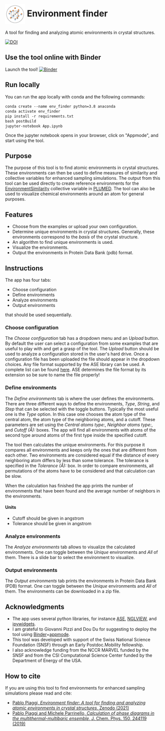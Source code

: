 # <img src="https://github.com/PabloPiaggi/EnvironmentFinder/raw/master/logo-notext.png" width="64" valign="middle" alt="EnviornmentFinder"/> Environment finder

A tool for finding and analyzing atomic environments in crystal structures.

[![DOI](https://zenodo.org/badge/DOI/10.5281/zenodo.4746325.svg)](https://doi.org/10.5281/zenodo.4746325)

## Use the tool online with Binder

<!-- Launch the tool! [![Binder](https://mybinder.org/badge_logo.svg)](https://mybinder.org/v2/gh/PabloPiaggi/EnvironmentFinder/master?urlpath=apps%2FApp.ipynb) -->
Launch the tool! [![Binder](https://mybinder.org/badge_logo.svg)](https://mybinder.org/v2/gh/PabloPiaggi/EnvironmentFinder/master?filepath=App.ipynb)

## Run locally

You can run the app locally with conda and the following commands:
```
conda create --name env_finder python=3.8 anaconda
conda activate env_finder
pip install -r requirements.txt
bash postBuild
jupyter-notebook App.ipynb
```
Once the jupyter notebook opens in your browser, click on "Appmode", and start using the tool.

## Purpose

The purpose of this tool is to find atomic environments in crystal structures.
These environments can then be used to define measures of similarity and collective variables for enhanced sampling simulations.
The output from this tool can be used directly to create reference environments for the [EnvironmentSimilarity](https://www.plumed.org/doc-master/user-doc/html/_e_n_v_i_r_o_n_m_e_n_t_s_i_m_i_l_a_r_i_t_y.html) collective variable in [PLUMED](https://www.plumed.org/doc-master/user-doc/html/index.html).
The tool can also be used to visualize chemical environments around an atom for general purposes.

## Features

* Choose from the examples or upload your own configuration.
* Determine unique environments in crystal structures. Generally, these environments correspond to the *basis* of the crystal structure.
* An algorithm to find unique environments is used.
* Visualize the environments.
* Output the environments in Protein Data Bank (pdb) format.

## Instructions

The app has four tabs:
* Choose configuration
* Define environments
* Analyze environments
* Output environments

that should be used sequentially.

### Choose configuration
The *Choose configuration* tab has a dropdown menu and an *Upload* button.
By default the user can select a configuration from some examples that are useful to play with and get a grasp of the tool.
The *Upload* button should be used to analyze a configuration stored in the user's hard drive.
Once a configuration file has been uploaded the file should appear in the dropdown choices.
Any file format supported by the ASE library can be used.
A complete list can be found [here](https://wiki.fysik.dtu.dk/ase/ase/io/io.html).
ASE determines the file format by its extension so be sure to name the file properly!

### Define environments
The *Define environments* tab is where the user defines the environments.
There are three different ways to define the environments, *Type*, *String*, and *Step* that can be selected with the toggle buttons.
Typically the most useful one is the *Type* option.
In this case one chooses the atom type of the central atom, the atom type of the neighboring atoms, and a cutoff.
These parameters are set using the *Central atoms type:*, *Neighbor atoms type:*, and *Cutoff (Å):* boxes.
The app will find all environments with atoms of the second type around atoms of the first type inside the specified cutoff.

The tool then calculates the unique environments.
For this purpose it compares all environments and keeps only the ones that are different from each other.
Two environments are considered equal if the distance of every neighboring atom differs by less than some tolerance.
The tolerance is specified in the *Tolerance (Å):* box.
In order to compare environments, all permutations of the atoms have to be considered and that calculation can be slow.

When the calculation has finished the app prints the number of environments that have been found and the average number of neighbors in the environments.

#### Units
* Cutoff should be given in angstrom
* Tolerance should be given in angstrom

### Analyze environments
The *Analyze environments* tab allows to visualize the calculated environments.
One can toggle between the *Unique* environments and *All* of them.
There is a slide bar to select the environment to visualize.

### Output environments
The *Output environments* tab prints the environments in Protein Data Bank (PDB) format.
One can toggle between the *Unique* environments and *All* of them.
The environments can be downloaded in a zip file.

## Acknowledgments

* The app uses several python libraries, for instance [ASE](https://wiki.fysik.dtu.dk/ase/), [NGLVIEW](https://github.com/arose/nglview), and [ipywidgets](https://ipywidgets.readthedocs.io/en/latest/index.html).
* I am grateful to Giovanni Pizzi and Dou Du for suggesting to deploy the tool using [Binder](https://mybinder.org/)+[appmode](https://github.com/oschuett/appmode).
* This tool was developed with support of the Swiss National Science Foundation (SNSF) through an Early Postdoc.Mobility fellowship.
* I also acknowledge funding from the NCCR MARVEL funded by the SNSF and from the CSI Computational Science Center funded by the Department of Energy of the USA.

## How to cite

If you are using this tool to find environments for enhanced sampling simulations please read and cite:
* [Pablo Piaggi, *Environment finder: A tool for finding and analyzing atomic environments in crystal structures*, Zenodo (2021)](https://doi.org/10.5281/zenodo.4746324)
* [Pablo Piaggi and Michele Parrinello, *Calculation of phase diagrams in the multithermal-multibaric ensemble*, J. Chem. Phys. 150, 244119 (2019)](https://aip.scitation.org/doi/full/10.1063/1.5102104)
